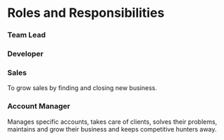 # Roles and Responsibilities

### Team Lead

### Developer

### Sales
To grow sales by finding and closing new business. 

### Account Manager
Manages specific accounts, takes care of clients, solves their problems, maintains and grow their business and keeps competitive hunters away.











